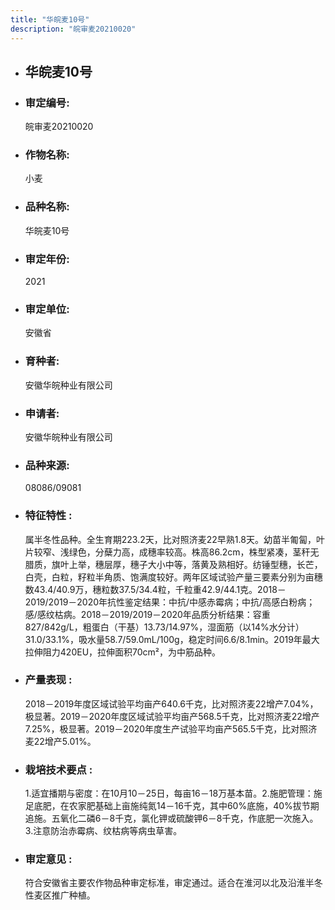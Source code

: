 ```yaml
---
title: "华皖麦10号"
description: "皖审麦20210020"
---
```

* ## 华皖麦10号
* ###  审定编号:  
   皖审麦20210020

*  ### 作物名称:  
   小麦

*   ###  品种名称: 
    华皖麦10号

*   ### 审定年份: 
    2021

*   ### 审定单位:  
    安徽省

*   ### 育种者:  
    安徽华皖种业有限公司

*   ### 申请者:  
    安徽华皖种业有限公司

*   ### 品种来源:  
    08086/09081

*   ### 特征特性 : 
    属半冬性品种。全生育期223.2天，比对照济麦22早熟1.8天。幼苗半匍匐，叶片较窄、浅绿色，分蘖力高，成穗率较高。株高86.2cm，株型紧凑，茎秆无腊质，旗叶上举，穗层厚，穗子大小中等，落黄及熟相好。纺锤型穗，长芒，白壳，白粒，籽粒半角质、饱满度较好。两年区域试验产量三要素分别为亩穗数43.4/40.9万，穗粒数37.5/34.4粒，千粒重42.9/44.1克。2018－2019/2019－2020年抗性鉴定结果：中抗/中感赤霉病；中抗/高感白粉病；感/感纹枯病。2018－2019/2019－2020年品质分析结果：容重827/842g/L，粗蛋白（干基）13.73/14.97%，湿面筋（以14%水分计）31.0/33.1%，吸水量58.7/59.0mL/100g，稳定时间6.6/8.1min。2019年最大拉伸阻力420EU，拉伸面积70cm²，为中筋品种。

*   ### 产量表现 : 
    2018－2019年度区域试验平均亩产640.6千克，比对照济麦22增产7.04%，极显著。2019－2020年度区域试验平均亩产568.5千克，比对照济麦22增产7.25%，极显著。2019－2020年度生产试验平均亩产565.5千克，比对照济麦22增产5.01%。

*   ### 栽培技术要点 : 
    1.适宜播期与密度：在10月10－25日，每亩16－18万基本苗。2.施肥管理：施足底肥，在农家肥基础上亩施纯氮14－16千克，其中60%底施，40%拔节期追施。五氧化二磷6－8千克，氯化钾或硫酸钾6－8千克，作底肥一次施入。3.注意防治赤霉病、纹枯病等病虫草害。

*   ### 审定意见 : 
    符合安徽省主要农作物品种审定标准，审定通过。适合在淮河以北及沿淮半冬性麦区推广种植。
